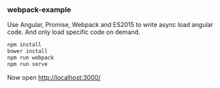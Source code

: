 ### webpack-example

Use Angular, Promise, Webpack and ES2015 to write async load angular code.
And only load specific code on demand.

```bash
npm install
bower install
npm run webpack
npm run serve
```

Now open <http://localhost:3000/>
